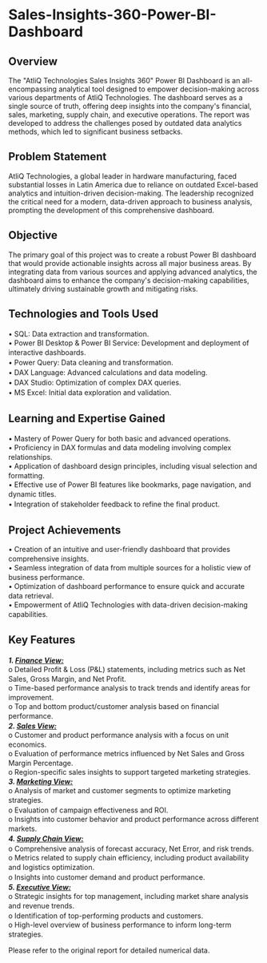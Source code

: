 # Sales-Insights-360-Power-BI-Dashboard

## Overview
The "AtliQ Technologies Sales Insights 360" Power BI Dashboard is an all-encompassing analytical tool designed to empower decision-making across various departments of AtliQ Technologies. The dashboard serves as a single source of truth, offering deep insights into the company's financial, sales, marketing, supply chain, and executive operations. The report was developed to address the challenges posed by outdated data analytics methods, which led to significant business setbacks.

## Problem Statement
AtliQ Technologies, a global leader in hardware manufacturing, faced substantial losses in Latin America due to reliance on outdated Excel-based analytics and intuition-driven decision-making. The leadership recognized the critical need for a modern, data-driven approach to business analysis, prompting the development of this comprehensive dashboard.

## Objective
The primary goal of this project was to create a robust Power BI dashboard that would provide actionable insights across all major business areas. By integrating data from various sources and applying advanced analytics, the dashboard aims to enhance the company's decision-making capabilities, ultimately driving sustainable growth and mitigating risks.

## Technologies and Tools Used
•	SQL: Data extraction and transformation.　<br />
•	Power BI Desktop & Power BI Service: Development and deployment of interactive dashboards.　<br />
•	Power Query: Data cleaning and transformation.　<br />
•	DAX Language: Advanced calculations and data modeling.　<br />
•	DAX Studio: Optimization of complex DAX queries.　<br />
•	MS Excel: Initial data exploration and validation.　<br />

## Learning and Expertise Gained
•	Mastery of Power Query for both basic and advanced operations.　<br />
•	Proficiency in DAX formulas and data modeling involving complex relationships.　<br />
•	Application of dashboard design principles, including visual selection and formatting.　<br />
•	Effective use of Power BI features like bookmarks, page navigation, and dynamic titles.　<br />
•	Integration of stakeholder feedback to refine the final product.　<br />

## Project Achievements
•	Creation of an intuitive and user-friendly dashboard that provides comprehensive insights.　<br />
•	Seamless integration of data from multiple sources for a holistic view of business performance.　<br />
•	Optimization of dashboard performance to ensure quick and accurate data retrieval.　<br />
•	Empowerment of AtliQ Technologies with data-driven decision-making capabilities.　<br />

## Key Features
***1.	_[Finance View:](https://github.com/saumya1904/AtliQ-Technologies-Sales-Insights-360-Power-BI-Dashboard/blob/main/FinanceView.png)_***　<br />
o	Detailed Profit & Loss (P&L) statements, including metrics such as Net Sales, Gross Margin, and Net Profit.　<br />
o	Time-based performance analysis to track trends and identify areas for improvement.　<br />
o	Top and bottom product/customer analysis based on financial performance.　<br />
***2.	_[Sales View:](https://github.com/saumya1904/AtliQ-Technologies-Sales-Insights-360-Power-BI-Dashboard/blob/main/SalesView.png)_***　<br />
o	Customer and product performance analysis with a focus on unit economics.　<br />
o	Evaluation of performance metrics influenced by Net Sales and Gross Margin Percentage.　<br />
o	Region-specific sales insights to support targeted marketing strategies.<br />
***3.	_[Marketing View:](https://github.com/saumya1904/AtliQ-Technologies-Sales-Insights-360-Power-BI-Dashboard/blob/main/MarketingView.png)_***　<br />
o	Analysis of market and customer segments to optimize marketing strategies.　<br />
o	Evaluation of campaign effectiveness and ROI.　<br />
o	Insights into customer behavior and product performance across different markets.　<br />
***4.	_[Supply Chain View:](https://github.com/saumya1904/AtliQ-Technologies-Sales-Insights-360-Power-BI-Dashboard/blob/main/SupplyChainView.png)_***　<br />
o	Comprehensive analysis of forecast accuracy, Net Error, and risk trends.　<br />
o	Metrics related to supply chain efficiency, including product availability and logistics optimization.　<br />
o	Insights into customer demand and product performance.　<br />
***5.	_[Executive View:](https://github.com/saumya1904/AtliQ-Technologies-Sales-Insights-360-Power-BI-Dashboard/blob/main/ExecutiveView.png)_***　<br />
o	Strategic insights for top management, including market share analysis and revenue trends.　<br />
o	Identification of top-performing products and customers.　<br />
o	High-level overview of business performance to inform long-term strategies.　<br />

Please refer to the original report for detailed numerical data.
